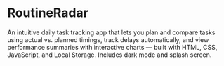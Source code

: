 # RoutineRadar
An intuitive daily task tracking app that lets you plan and compare tasks using actual vs. planned timings, track delays automatically, and view performance summaries with interactive charts — built with HTML, CSS, JavaScript, and Local Storage. Includes dark mode and splash screen.

